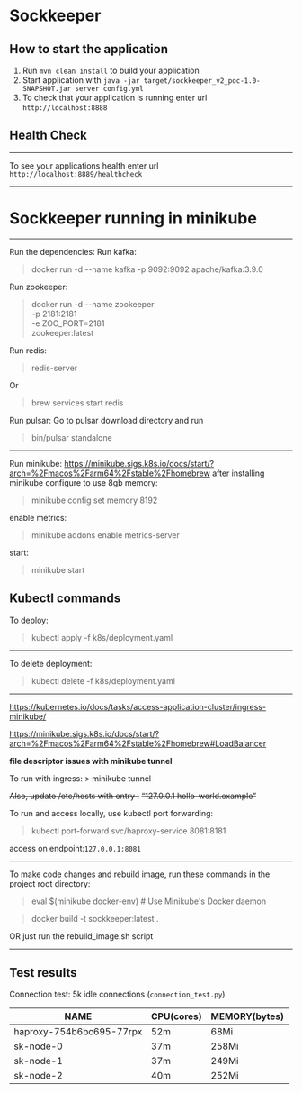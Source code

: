 # Sockkeeper

How to start the application
---

1. Run `mvn clean install` to build your application
1. Start application with `java -jar target/sockkeeper_v2_poc-1.0-SNAPSHOT.jar server config.yml`
1. To check that your application is running enter url `http://localhost:8888`

## Health Check
---
To see your applications health enter url `http://localhost:8889/healthcheck`

---
# Sockkeeper running in minikube

---
Run the dependencies:
Run kafka:
> docker run -d --name kafka -p 9092:9092 apache/kafka:3.9.0

Run zookeeper:
> docker run -d --name zookeeper \
> -p 2181:2181 \
> -e ZOO_PORT=2181 \
> zookeeper:latest

Run redis:
> redis-server

Or
 
> brew services start redis

Run pulsar:
Go to pulsar download directory and run
> bin/pulsar standalone

---

Run minikube:
https://minikube.sigs.k8s.io/docs/start/?arch=%2Fmacos%2Farm64%2Fstable%2Fhomebrew
after installing minikube configure to use 8gb memory:
> minikube config set memory 8192

enable metrics:
> minikube addons enable metrics-server

start:
> minikube start


Kubectl commands
---
To deploy:
> kubectl apply -f k8s/deployment.yaml

---
To delete deployment:
> kubectl delete -f k8s/deployment.yaml

---
https://kubernetes.io/docs/tasks/access-application-cluster/ingress-minikube/

https://minikube.sigs.k8s.io/docs/start/?arch=%2Fmacos%2Farm64%2Fstable%2Fhomebrew#LoadBalancer

**file descriptor issues with minikube tunnel**

~~To run with ingress:~~
~~> minikube tunnel~~

~~Also, update /etc/hosts with entry :~~
~~“127.0.0.1 hello-world.example”~~

To run and access locally,
use kubectl port forwarding:
> kubectl port-forward svc/haproxy-service 8081:8181

access on endpoint:`127.0.0.1:8081`

---

To make code changes and rebuild image, run these commands in the project root directory:

> eval $(minikube docker-env)  # Use Minikube's Docker daemon

> docker build -t sockkeeper:latest .

OR just run the rebuild_image.sh script

---

Test results
---
Connection test:
5k idle connections (`connection_test.py`)

| NAME                     | CPU(cores) | MEMORY(bytes) |
|--------------------------|------------|---------------|
| haproxy-754b6bc695-77rpx | 52m        | 68Mi          |            
| sk-node-0                | 37m        | 258Mi         |         
| sk-node-1                | 37m        | 249Mi         |           
| sk-node-2                | 40m        | 252Mi         |




